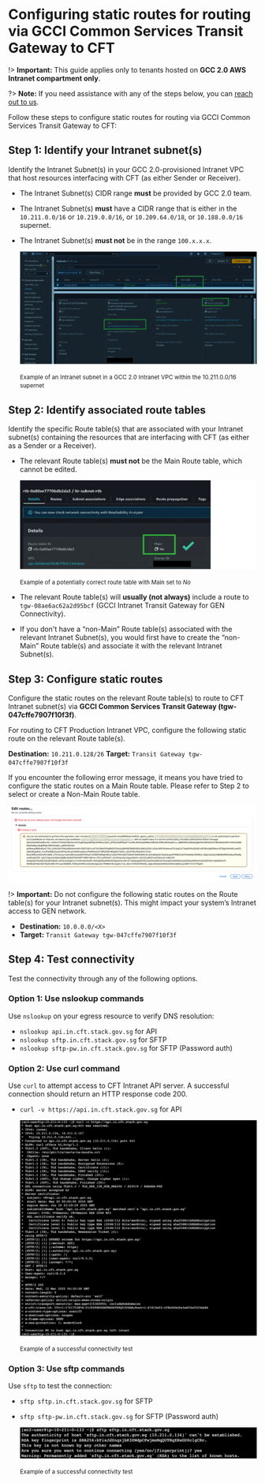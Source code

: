 # Configuring static routes for routing via GCCI Common Services Transit Gateway to CFT

!> **Important:** This guide applies only to tenants hosted on **GCC 2.0 AWS Intranet compartment only**.

?> **Note:** If you need assistance with any of the steps below, you can [reach out to us](http://go.gov.sg/cft-sm).

Follow these steps to configure static routes for routing via GCCI Common Services Transit Gateway to CFT:

## Step 1: Identify your Intranet subnet(s)

Identify the Intranet Subnet(s) in your GCC 2.0-provisioned Intranet VPC that host resources interfacing with CFT (as either Sender or Receiver). 

- The Intranet Subnet(s) CIDR range **must** be provided by GCC 2.0 team.
- The Intranet Subnet(s) **must** have a CIDR range that is either in the `10.211.0.0/16` or `10.219.0.0/16`, or `10.209.64.0/18`, or `10.188.0.0/16` supernet.
- The Intranet Subnet(s) **must not** be in the range `100.x.x.x`.

    ![tgw](/assets/tgw.png)
 
    <small>Example of an Intranet subnet in a GCC 2.0 Intranet VPC within the 10.211.0.0/16 supernet</small>

## Step 2: Identify associated route tables

Identify the specific Route table(s) that are associated with your Intranet subnet(s) containing the resources that are interfacing with CFT (as either as a Sender or a Receiver).

- The relevant Route table(s) **must not** be the Main Route table, which cannot be edited.
 
    ![route-table](/assets/route-table.png)

    <small>Example of a potentially correct route table with Main set to *No*</small>

- The relevant Route table(s) will **usually (not always)** include a route to `tgw-08ae6ac62a2d95bcf` (GCCI Intranet Transit Gateway for GEN Connectivity).

- If you don't have a “non-Main” Route table(s) associated with the relevant Intranet Subnet(s), you would first have to create the “non-Main” Route table(s) and associate it with the relevant Intranet Subnet(s).

## Step 3: Configure static routes

Configure the static routes on the relevant Route table(s) to route to CFT Intranet subnet(s) via **GCCI Common Services Transit Gateway (tgw-047cffe7907f10f3f)**.

For routing to CFT Production Intranet VPC, configure the following static route on the relevant Route table(s).

**Destination:** `10.211.0.128/26`
**Target:** `Transit Gateway tgw-047cffe7907f10f3f`

If you encounter the following error message, it means you have tried to configure the static routes on a Main Route table. Please refer to Step 2 to select or create a Non-Main Route table.
 
![route-error](/assets/route-error.png)

!> **Important:** Do not configure the following static routes on the Route table(s) for your Intranet subnet(s). This might impact your system’s Intranet access to GEN network.

- **Destination:** `10.0.0.0/<X>`
- **Target:** `Transit Gateway tgw-047cffe7907f10f3f`

## Step 4: Test connectivity

Test the connectivity through any of the following options.

### Option 1: Use nslookup commands

Use `nslookup` on your egress resource to verify DNS resolution:

- `nslookup api.in.cft.stack.gov.sg` for API 
- `nslookup sftp.in.cft.stack.gov.sg` for SFTP
- `nslookup sftp-pw.in.cft.stack.gov.sg` for SFTP (Password auth)

### Option 2: Use curl command

Use `curl` to attempt access to CFT Intranet API server. A successful connection should return an HTTP response code 200.

- `curl -v https://api.in.cft.stack.gov.sg` for API

    ![https](/assets/tgw-https-success.png)

    <small>Example of a successful connectivity test</small>

### Option 3: Use sftp commands

Use `sftp` to test the connection: 
- `sftp sftp.in.cft.stack.gov.sg` for SFTP
- `sftp sftp-pw.in.cft.stack.gov.sg` for SFTP (Password auth)

    ![https](/assets/tgw-sftp-success.png)

    <small>Example of a successful connectivity test</small>



